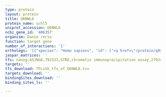 ```yaml
---
type: protein
layout: protein
title: Q6NWL6
protein_name: uchl5
uniprot_accession: Q6NWL6
ncbi_gene_id: '406357'
organism: Danio rerio
function: target gene
number_of_interactions: '1'
orthologs: '[{"species": "Homo sapiens", "id": ["<a href=\"/protein/q9y5k5\">Q9Y5K5</a>"]}, {"species": "Mus musculus", "id": ["<a href=\"/protein/q9wup7\">Q9WUP7</a>"]}, {"species": "Rattus norvegicus", "id": ["<a href=\"/protein/q5hzy3\">Q5HZY3</a>"]}, {"species": "Drosophila melanogaster", "id": ["<a href=\"/protein/q9xz61\">Q9XZ61</a>"]}, {"species": "Caenorhabditis elegans", "id": ["<a href=\"/protein/q09444\">Q09444</a>"]}]'
jaspar_matrices: ''
tfs: nanog,A5JNG8,792333,GTRD,chromatin immunoprecipitation assay,27924024%5Buid%5D,No
targets: ''
tfs_download: TFLink_tfs_of_Q6NWL6.tsv
targets_download: ''
bindingSites_download: ''
binding_sites_ls: ''

---
```

